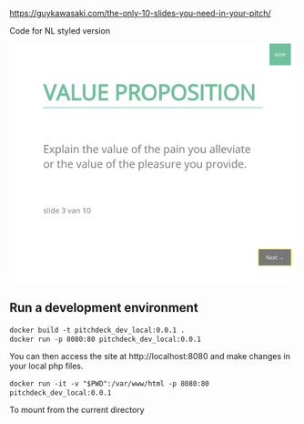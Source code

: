 https://guykawasaki.com/the-only-10-slides-you-need-in-your-pitch/

Code for NL styled version

<img src="./screenshot.png">

## Run a development environment

```
docker build -t pitchdeck_dev_local:0.0.1 .
docker run -p 8080:80 pitchdeck_dev_local:0.0.1
```

You can then access the site at http://localhost:8080 and make changes in your local php files.

```
docker run -it -v "$PWD":/var/www/html -p 8080:80 pitchdeck_dev_local:0.0.1
```

To mount from the current directory
